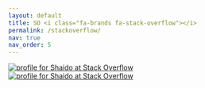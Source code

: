 ```yaml
---
layout: default
title: SO <i class="fa-brands fa-stack-overflow"></i>
permalink: /stackoverflow/
nav: true
nav_order: 5
---
```


<div class="so-flair p-2 text-center">
  <a href="https://stackoverflow.com/users/7579547/shaido">
    <img
      class="flair-img-light w-100"
      alt="profile for Shaido at Stack Overflow"
      src="https://stackoverflow.com/users/flair/7579547.png"
    >
    <img
      class="flair-img-dark w-100"
      alt="profile for Shaido at Stack Overflow"
      src="https://stackoverflow.com/users/flair/7579547.png?theme=dark"
    >
  </a>
</div>
